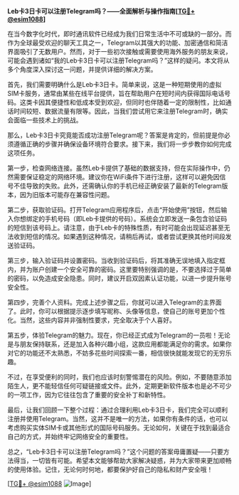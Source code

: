 **Leb卡3日卡可以注册Telegram吗？——全面解析与操作指南[[TG💪+ @esim1088](https://t.me/s/esim1088)]**

在当今数字化时代，即时通讯软件已经成为我们日常生活中不可或缺的一部分。而作为全球最受欢迎的聊天工具之一，Telegram以其强大的功能、加密通信和简洁界面吸引了无数用户。然而，对于一些初次接触或需要使用海外服务的朋友来说，可能会遇到诸如“我的Leb卡3日卡可以注册Telegram吗？”这样的疑问。本文将从多个角度深入探讨这一问题，并提供详细的解决方案。

首先，我们需要明确什么是Leb卡3日卡。简单来说，这是一种短期使用的虚拟SIM卡服务，通常由某些在线平台提供，旨在帮助用户在短时间内获得国际电话号码。这类卡因其便捷性和低成本受到欢迎，但同时也伴随着一定的限制性，比如通话时间较短、数据流量有限等。因此，当我们尝试用它来注册Telegram时，确实会面临一些技术上的挑战。

那么，Leb卡3日卡究竟能否成功注册Telegram呢？答案是肯定的，但前提是你必须遵循正确的步骤并确保设备环境符合要求。接下来，我们将一步步教你如何完成这项任务。

第一步，检查网络连接。虽然Leb卡提供了基础的数据支持，但在实际操作中，仍然需要保证稳定的网络环境。建议你在WiFi条件下进行注册，这样可以避免因信号不佳导致的失败。此外，还需确认你的手机已经正确安装了最新的Telegram版本，因为旧版本可能存在兼容性问题。

第二步，获取验证码。打开Telegram应用程序后，点击“开始使用”按钮，然后输入你想绑定的手机号码（即Leb卡提供的号码）。系统会立即发送一条包含验证码的短信到该号码上。请注意，由于Leb卡的特殊性质，有时可能会出现延迟甚至无法收到短信的情况。如果遇到这种情况，请稍后再试，或者尝试更换其他时间段发送验证码。

第三步，输入验证码并设置密码。当收到验证码后，将其准确无误地填入指定框内，并为账户创建一个安全可靠的密码。这里要特别强调的是，不要选择过于简单的密码，以免造成安全隐患。同时，建议开启双因素认证功能，以进一步提升账号安全性。

第四步，完善个人资料。完成上述步骤之后，你就可以进入Telegram的主界面了。此时，你可以根据提示逐步填写昵称、头像等信息，使自己的账号更加个性化。当然，这些内容并非强制性要求，完全取决于个人喜好。

第五步，体验Telegram的魅力。现在，你已经正式成为Telegram的一员啦！无论是与朋友保持联系，还是加入各种兴趣小组，这款应用都能满足你的需求。如果你对它的功能还不太熟悉，不妨多花些时间探索一番，相信很快就能发现它的无穷乐趣。

不过，在享受便利的同时，我们也应该时刻警惕潜在的风险。例如，不要随意添加陌生人，更不能轻信任何可疑链接或文件。此外，定期更新软件版本也是必不可少的一项工作，因为它往往包含了重要的安全补丁和新特性。

最后，让我们回顾一下整个过程：通过合理利用Leb卡3日卡，我们完全可以顺利注册并使用Telegram。当然，这并不是唯一的方法，如果你有条件的话，也可以考虑购买实体SIM卡或其他形式的国际号码服务。无论如何，关键在于找到最适合自己的方式，并始终牢记网络安全的重要性。

总之，“Leb卡3日卡可以注册Telegram吗？”这个问题的答案毋庸置疑——只要方法得当，一切皆有可能。希望本文能够帮助大家解决疑惑，并为大家带来更加顺畅的使用体验。记住，无论何时何地，都要保护好自己的隐私和财产安全哦！

[[TG💪+ @esim1088](https://t.me/s/esim1088) ![Image](https://i.postimg.cc/4NQfJmqS/Snipaste-2025-05-13-00-14-12.png)]